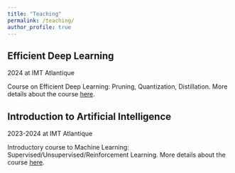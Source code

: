 ```yaml
---
title: "Teaching"
permalink: /teaching/
author_profile: true
---
```

## Efficient Deep Learning
2024 at IMT Atlantique 

Course on Efficient Deep Learning: Pruning, Quantization, Distillation.
More details about the course [here](https://github.com/brain-bzh/efficient-deep-learning).

## Introduction to Artificial Intelligence
2023-2024 at IMT Atlantique 

Introductory course to Machine Learning: Supervised/Unsupervised/Reinforcement Learning.
More details about the course [here](https://github.com/brain-bzh/introduction-to-ai).
